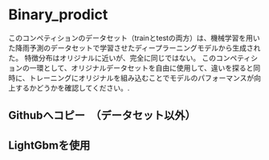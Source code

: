 # Binary_prodict
このコンペティションのデータセット（trainとtestの両方）は、機械学習を用いた降雨予測のデータセットで学習させたディープラーニングモデルから生成された。 特徴分布はオリジナルに近いが、完全に同じではない。 このコンペティションの一環として、オリジナルデータセットを自由に使用して、違いを探ると同時に、トレーニングにオリジナルを組み込むことでモデルのパフォーマンスが向上するかどうかを確認してください。.
## Githubへコピー　（データセット以外）
## LightGbmを使用

